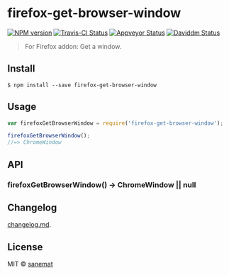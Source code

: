 # firefox-get-browser-window

[![NPM version][npm-image]][npm-url] [![Travis-CI Status][travis-image]][travis-url] [![Appveyor Status][appveyor-image]][appveyor-url] [![Daviddm Status][daviddm-image]][daviddm-url]

> For Firefox addon: Get a window.


## Install

```
$ npm install --save firefox-get-browser-window
```


## Usage

```js
var firefoxGetBrowserWindow = require('firefox-get-browser-window');

firefoxGetBrowserWindow();
//=> ChromeWindow
```



## API

### firefoxGetBrowserWindow() -> ChromeWindow || null


## Changelog

[changelog.md](./changelog.md).


## License

MIT © [sanemat](http://sane.jp)


[travis-url]: https://travis-ci.org/dogwalk/firefox-get-browser-window
[travis-image]: https://img.shields.io/travis/dogwalk/firefox-get-browser-window/master.svg?style=flat-square&label=build%20%28linux%29
[appveyor-url]: https://ci.appveyor.com/project/sanemat/firefox-get-browser-window/branch/master
[appveyor-image]: https://img.shields.io/appveyor/ci/sanemat/firefox-get-browser-window/master.svg?style=flat-square&label=build%20%28windows%29
[npm-url]: https://npmjs.org/package/firefox-get-browser-window
[npm-image]: https://img.shields.io/npm/v/firefox-get-browser-window.svg?style=flat-square
[daviddm-url]: https://david-dm.org/dogwalk/firefox-get-browser-window
[daviddm-image]: https://img.shields.io/david/dogwalk/firefox-get-browser-window.svg?style=flat-square
